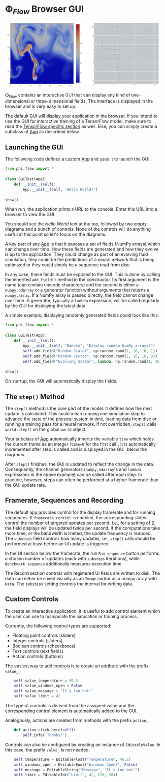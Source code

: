 # Φ<sub>*Flow*</sub> Browser GUI

![Gui](./figures/Gui.png)

Φ<sub>*Flow*</sub> contains an interactive GUI that can display any kind of two-dimensional or three-dimensional fields. The interface is displayed in the browser and is very easy to set up.

The default GUI will display your application in the browser.
If you intend to use the GUI for interactive training of a TensorFlow model, make sure to read the 
[TensorFlow specific section](Interactive_Training_Apps.md) as well. Else, you can simply create a subclass of [App](../phi/app/app.py) as described below.

## Launching the GUI

The following code defines a custom [App](../phi/app/app.py) and uses it to launch the GUI.

```python
from phi.flow import *

class GuiTest(App):
    def __init__(self):
        App.__init__(self, 'Hello World!')

show()
```

When run, the application prints a URL to the console. Enter this URL into a browser to view the GUI.

You should see the _Hello World_ text at the top, followed by two empty diagrams and a bunch of controls. None of the controls will do anything useful at this point so let's focus on the diagrams.

A key part of any [App](../phi/app/app.py) is that it exposes a set of fields (NumPy arrays) which can change over time. How these fields are generated and how they evolve is up to the application. They could change as part of an evolving fluid simulation, they could be the predictions of a neural network that is being optimized or they could simply be a sequence read from disc.

In any case, these fields must be exposed to the GUI. This is done by calling the inherited `add_field()` method in the constructor. Its first argument is the name (can contain unicode characters) and the second is either a `numpy.ndarray` or a generator function without arguments that returns a `numpy.array`.
If a NumPy array is passed directly, the field cannot change over time.
A generator, typically a `lambda` expression, will be called regularly by the GUI for displaying the latest data.

A simple example, displaying randomly generated fields could look like this:

```python
from phi.flow import *

class GuiTest(App):
    def __init__(self):
        App.__init__(self, "Random", "Display random NumPy arrays!")
        self.add_field("Random Scalar", np.random.rand(1, 16, 16, 1))
        self.add_field("Random Vector", np.random.rand(1, 16, 16, 3))
        self.add_field("Evolving Scalar", lambda: np.random.rand(1, 16, 16, 1))

show()
```

On startup, the GUI will automatically display the fields.

## The `step()` Method

The `step()` method is the core part of the model. It defines how the next update is calculated. This could mean running one simulation step to advance the state of the physical system in time, loading data from disc or running a training pass for a neural network.
If not overridden, `step()` calls `world.step()` on the global `world` object.

Your subclass of [App](../phi/app/app.py) automatically inherits the variable `time` which holds the current frame as an integer (`time=0` for the first call). It is automatically incremented after step is called and is displayed in the GUI, below the diagrams.

After `step()` finishes, the GUI is updated to reflect the change in the data. Consequently, the channel generators (`numpy,ndarray`'s and `lambda` expressions in the above example) can be called after each step. In practice, however, steps can often be performed at a higher framerate than the GUI update rate.

## Framerate, Sequences and Recording

The default app provides control for the display framerate and for running sequences. If `framerate control` is enabled, the corresponding slides control the number of targeted updates per second. I.e., for a setting of 2, the field displays will be updated twice per second. If the computations take more time, or the bandwidth is limited, the update frequency is reduced. The `substeps` field controls how many updates, i.e., `step()` calls should be performed at least before an UI update is triggered.

In the UI section below the framerate, the run `Run sequence` button performs a chosen number of updates (each with `substeps` iterations), while `Benchmark sequence` additionally measures execution time.

The Record section controls with registered UI fields are written to disk. The data can either be saved visually as an `Image` and/or as a numpy array with `Data`. The `substeps` setting controls the interval for writing data.

## Custom Controls

To create an interactive application, it is useful to add control element which the user can use to manipulate the simulation or training process.

Currently, the following control types are supported:

- Floating point controls (sliders)
- Integer controls (sliders)
- Boolean controls (checkboxes)
- Text controls (text fields)
- Action controls (buttons)

The easiest way to add controls is to create an attribute with the prefix `value_`.

```python
    self.value_temperature = 39.5
    self.value_windows_open = False
    self.value_message = "It's too hot!"
    self.value_limit = 42
```

The type of controls is derived from the assigned value and the corresponding control element is automatically added to the GUI.

Analogously, actions are created from methods with the prefix `action_`.

```python
    def action_click_here(self):
        self.info('Thanks!')
```

Controls can also be configured by creating an instance of `EditableValue`. In this case, the prefix `value_` is not needed.

```python
    self.temperature = EditableFloat("Temperature", 40.2)
    self.windows_open = EditableBool("Windows Open?", False)
    self.message = EditableString("Message", "It's too hot!")
    self.limit = EditableInt("Limit", 42, (20, 50))
```

